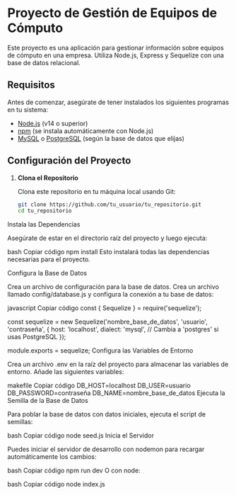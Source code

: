 # Proyecto de Gestión de Equipos de Cómputo

Este proyecto es una aplicación para gestionar información sobre equipos de cómputo en una empresa. Utiliza Node.js, Express y Sequelize con una base de datos relacional.

## Requisitos

Antes de comenzar, asegúrate de tener instalados los siguientes programas en tu sistema:

- [Node.js](https://nodejs.org/) (v14 o superior)
- [npm](https://www.npmjs.com/) (se instala automáticamente con Node.js)
- [MySQL](https://www.mysql.com/) o [PostgreSQL](https://www.postgresql.org/) (según la base de datos que elijas)

## Configuración del Proyecto

1. **Clona el Repositorio**

   Clona este repositorio en tu máquina local usando Git:

   ```bash
   git clone https://github.com/tu_usuario/tu_repositorio.git
   cd tu_repositorio

Instala las Dependencias

Asegúrate de estar en el directorio raíz del proyecto y luego ejecuta:

bash
Copiar código
npm install
Esto instalará todas las dependencias necesarias para el proyecto.

Configura la Base de Datos

Crea un archivo de configuración para la base de datos. Crea un archivo llamado config/database.js y configura la conexión a tu base de datos:

javascript
Copiar código
const { Sequelize } = require('sequelize');

const sequelize = new Sequelize('nombre_base_de_datos', 'usuario', 'contraseña', {
  host: 'localhost',
  dialect: 'mysql', // Cambia a 'postgres' si usas PostgreSQL
});

module.exports = sequelize;
Configura las Variables de Entorno

Crea un archivo .env en la raíz del proyecto para almacenar las variables de entorno. Añade las siguientes variables:

makefile
Copiar código
DB_HOST=localhost
DB_USER=usuario
DB_PASSWORD=contraseña
DB_NAME=nombre_base_de_datos
Ejecuta la Semilla de la Base de Datos

Para poblar la base de datos con datos iniciales, ejecuta el script de semillas:

bash
Copiar código
node seed.js
Inicia el Servidor

Puedes iniciar el servidor de desarrollo con nodemon para recargar automáticamente los cambios:

bash
Copiar código
npm run dev
O con node:

bash
Copiar código
node index.js
